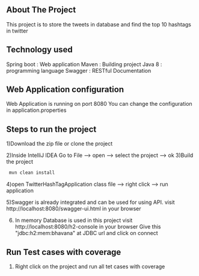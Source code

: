 ## About The Project
This project is to store the tweets in database and find the top 10 hashtags in twitter

## Technology used 
Spring boot : Web application 
Maven : Building project 
Java 8 : programming language 
Swagger : RESTful Documentation

## Web Application configuration 
Web Application is running on port 8080 You can change the configuration in application.properties

## Steps to run the project
1)Download the zip file or clone the project

2)Inside IntelliJ IDEA Go to File --> open --> select the project --> ok
3)Build the project
```sh
 mvn clean install
```
4)open TwitterHashTagApplication class file --> right click --> run application

5)Swagger is already integrated and can be used for using API. 
    visit http://localhost:8080/swagger-ui.html in your browser

6) In memory Database is used in this project
   visit http://localhost:8080/h2-console in your browser
   Give this "jdbc:h2:mem:bhavana" at JDBC url and click on connect

## Run Test cases with coverage
1) Right click on the project and run all tet cases with coverage